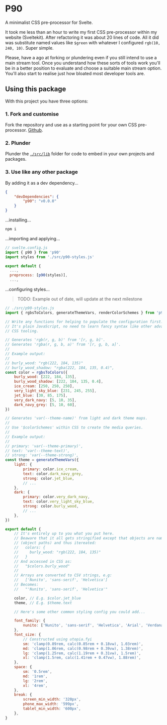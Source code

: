 # P90

A minimalist CSS pre-processor for Svelte.

It took me less than an hour to write my first CSS pre-processor within my website (Sveltekit). After refactoring it was about 20 lines of code. All it did was substitute named values like `$green` with whatever I configured `rgb(10, 240, 10)`. Super simple.

Please, have a ago at forking or plundering even if you still intend to use a main stream tool. Once you understand how these sorts of tools work you'll be in a better position to evaluate and choose a suitable main stream option. You'll also start to realise just how bloated most developer tools are.

## Using this package

With this project you have three options:

### 1. Fork and customise

Fork the repository and use as a starting point for your own CSS pre-processor. [Github](https://github.com/PaulioRandall/svelte-css-preprocessor).

### 2. Plunder

Plunder the [`./src/lib`](https://github.com/PaulioRandall/svelte-css-preprocessor/tree/trunk/src/lib) folder for code to embed in your own projects and packages.

### 3. Use like any other package

By adding it as a dev dependency...

```json
{
	"devDependencies": {
		"p90": "v0.0.0"
	}
}
```

...installing...

```bash
npm i
```

...importing and applying...

```js
// svelte.config.js
import { p90 } from 'p90'
import styles from './src/p90-styles.js'

export default {
  ...,
  preprocess: [p90(styles)],
  ...,
```

...configuring styles...

> TODO: Example out of date, will update at the next milestone

```js
// ./src/p90-styles.js
import { rgbsToColors, generateThemeVars, renderColorSchemes } from 'p90'

// Write any functions for helping to populate the configuration first.
// It's plain JavaScript, no need to learn fancy syntax like other advanced
// CSS tooling.

// Generates 'rgb(r, g, b)' from '[r, g, b]'.
// Generates 'rgba(r, g, b, a)' from '[r, g, b, a]'.
//
// Example output:
//
// burly_wood: "rgb(222, 184, 135)"
// burly_wood_shadow: "rgba(222, 184, 135, 0.4)",
const color = rgbsToColors({
	burly_wood: [222, 184, 135],
	burly_wood_shadow: [222, 184, 135, 0.4],
	ice_cream: [250, 250, 250],
	very_light_sky_blue: [231, 245, 255],
	jet_blue: [30, 85, 175],
	very_dark_navy: [5, 10, 35],
	dark_navy_grey: [5, 10, 60],
})

// Generates 'var(--theme-name)' from light and dark theme maps.
//
// Use '$colorSchemes' within CSS to create the media queries.
//
// Example output:
//
// primary: 'var(--theme-primary)',
// text: 'var(--theme-text)',
// strong: 'var(--theme-strong)',
const theme = generateThemeVars({
	light: {
		primary: color.ice_cream,
		text: color.dark_navy_grey,
		strong: color.jet_blue,
		// ...
	},
	dark: {
		primary: color.very_dark_navy,
		text: color.very_light_sky_blue,
		strong: color.burly_wood,
		// ...
	},
})

export default {
	// It's entirely up to you what you put here.
	// Beaware that it all gets stringified except that objects are namespaces
	// (object paths) and thus itereated:
	//   colors: {
	//     burly_wood: "rgb(222, 184, 135)"
	//   }
	// And accessed in CSS as:
	//   "$colors.burly_wood"
	//
	// Arrays are converted to CSV strings, e.g:
	//   ['Nunito', 'sans-serif', 'Helvetica']
	// Becomes:
	//   "'Nunito', 'sans-serif', 'Helvetica'"

	color, // E.g. $color.jet_blue
	theme, // E.g. $theme.text

	// Here's some other common styling config you could add...

	font_family: {
		nunito: ['Nunito', 'sans-serif', 'Helvetica', 'Arial', 'Verdana'],
	},
	font_size: {
		// Constructed using utopia.fyi
		sm: 'clamp(0.89rem, calc(0.85rem + 0.18vw), 1.03rem)',
		md: 'clamp(1.06rem, calc(0.98rem + 0.39vw), 1.38rem)',
		lg: 'clamp(1.25rem, calc(1.19rem + 0.31vw), 1.5rem)',
		xl: 'clamp(1.5rem, calc(1.41rem + 0.47vw), 1.88rem)',
	},
	space: {
		sm: '0.5rem',
		md: '1rem',
		lg: '2rem',
		xl: '4rem',
	},
	break: {
		screen_min_width: '320px',
		phone_max_width: '599px',
		tablet_min_width: '600px',
	},
}
```
